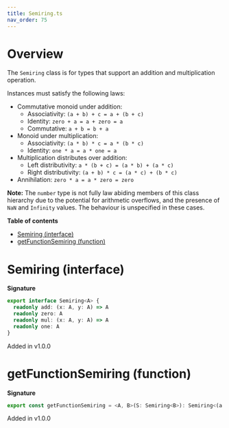 ```yaml
---
title: Semiring.ts
nav_order: 75
---
```


# Overview

The `Semiring` class is for types that support an addition and multiplication operation.

Instances must satisfy the following laws:

- Commutative monoid under addition:
  - Associativity: `(a + b) + c = a + (b + c)`
  - Identity: `zero + a = a + zero = a`
  - Commutative: `a + b = b + a`
- Monoid under multiplication:
  - Associativity: `(a * b) * c = a * (b * c)`
  - Identity: `one * a = a * one = a`
- Multiplication distributes over addition:
  - Left distributivity: `a * (b + c) = (a * b) + (a * c)`
  - Right distributivity: `(a + b) * c = (a * c) + (b * c)`
- Annihilation: `zero * a = a * zero = zero`

**Note:** The `number` type is not fully law abiding members of this class hierarchy due to the potential
for arithmetic overflows, and the presence of `NaN` and `Infinity` values. The behaviour is
unspecified in these cases.

**Table of contents**

- [Semiring (interface)](#semiring-interface)
- [getFunctionSemiring (function)](#getfunctionsemiring-function)

# Semiring (interface)

**Signature**

```ts
export interface Semiring<A> {
  readonly add: (x: A, y: A) => A
  readonly zero: A
  readonly mul: (x: A, y: A) => A
  readonly one: A
}
```

Added in v1.0.0

# getFunctionSemiring (function)

**Signature**

```ts
export const getFunctionSemiring = <A, B>(S: Semiring<B>): Semiring<(a: A) => B> => ...
```

Added in v1.0.0
